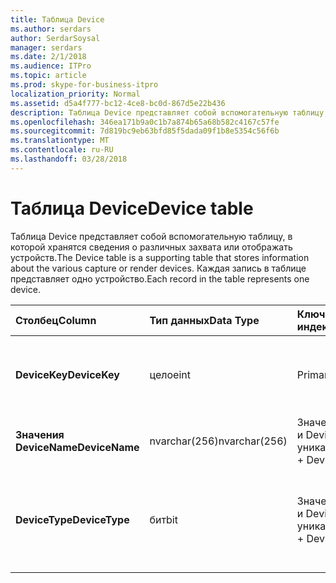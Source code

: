 ```yaml
---
title: Таблица Device
ms.author: serdars
author: SerdarSoysal
manager: serdars
ms.date: 2/1/2018
ms.audience: ITPro
ms.topic: article
ms.prod: skype-for-business-itpro
localization_priority: Normal
ms.assetid: d5a4f777-bc12-4ce8-bc0d-867d5e22b436
description: Таблица Device представляет собой вспомогательную таблицу, в которой хранятся сведения о различных захвата или отображать устройств. Каждая запись в таблице представляет одно устройство.
ms.openlocfilehash: 346ea171b9a0c1b7a874b65a68b582c4167c57fe
ms.sourcegitcommit: 7d819bc9eb63bfd85f5dada09f1b8e5354c56f6b
ms.translationtype: MT
ms.contentlocale: ru-RU
ms.lasthandoff: 03/28/2018
---
```

# <a name="device-table"></a><span data-ttu-id="66e5d-104">Таблица Device</span><span class="sxs-lookup"><span data-stu-id="66e5d-104">Device table</span></span>
 
<span data-ttu-id="66e5d-105">Таблица Device представляет собой вспомогательную таблицу, в которой хранятся сведения о различных захвата или отображать устройств.</span><span class="sxs-lookup"><span data-stu-id="66e5d-105">The Device table is a supporting table that stores information about the various capture or render devices.</span></span> <span data-ttu-id="66e5d-106">Каждая запись в таблице представляет одно устройство.</span><span class="sxs-lookup"><span data-stu-id="66e5d-106">Each record in the table represents one device.</span></span>
  
|<span data-ttu-id="66e5d-107">**Столбец**</span><span class="sxs-lookup"><span data-stu-id="66e5d-107">**Column**</span></span>|<span data-ttu-id="66e5d-108">**Тип данных**</span><span class="sxs-lookup"><span data-stu-id="66e5d-108">**Data Type**</span></span>|<span data-ttu-id="66e5d-109">**Ключ или индекс**</span><span class="sxs-lookup"><span data-stu-id="66e5d-109">**Key/Index**</span></span>|<span data-ttu-id="66e5d-110">**Сведения**</span><span class="sxs-lookup"><span data-stu-id="66e5d-110">**Details**</span></span>|
|:-----|:-----|:-----|:-----|
|<span data-ttu-id="66e5d-111">**DeviceKey**</span><span class="sxs-lookup"><span data-stu-id="66e5d-111">**DeviceKey**</span></span> <br/> |<span data-ttu-id="66e5d-112">целое</span><span class="sxs-lookup"><span data-stu-id="66e5d-112">int</span></span>  <br/> |<span data-ttu-id="66e5d-113">Primary</span><span class="sxs-lookup"><span data-stu-id="66e5d-113">Primary</span></span>  <br/> |<span data-ttu-id="66e5d-114">Уникальный номер, идентифицирующий это устройство.</span><span class="sxs-lookup"><span data-stu-id="66e5d-114">Unique number identifying this device.</span></span>  <br/> |
|<span data-ttu-id="66e5d-115">**Значения DeviceName**</span><span class="sxs-lookup"><span data-stu-id="66e5d-115">**DeviceName**</span></span> <br/> |<span data-ttu-id="66e5d-116">nvarchar(256)</span><span class="sxs-lookup"><span data-stu-id="66e5d-116">nvarchar(256)</span></span>  <br/> |<span data-ttu-id="66e5d-117">Значения DeviceName и DeviceType уникальны</span><span class="sxs-lookup"><span data-stu-id="66e5d-117">DeviceName + DeviceType is unique</span></span>  <br/> |<span data-ttu-id="66e5d-118">Имя устройства.</span><span class="sxs-lookup"><span data-stu-id="66e5d-118">Device name.</span></span>  <br/> |
|<span data-ttu-id="66e5d-119">**DeviceType**</span><span class="sxs-lookup"><span data-stu-id="66e5d-119">**DeviceType**</span></span> <br/> |<span data-ttu-id="66e5d-120">бит</span><span class="sxs-lookup"><span data-stu-id="66e5d-120">bit</span></span>  <br/> |<span data-ttu-id="66e5d-121">Значения DeviceName и DeviceType уникальны</span><span class="sxs-lookup"><span data-stu-id="66e5d-121">DeviceName + DeviceType is unique</span></span>  <br/> |<span data-ttu-id="66e5d-122">Тип устройства.</span><span class="sxs-lookup"><span data-stu-id="66e5d-122">Device type.</span></span> <span data-ttu-id="66e5d-123">1 — для устройства захвата, 0 — это устройства обработки.</span><span class="sxs-lookup"><span data-stu-id="66e5d-123">1 is a capture device, 0 is a render device.</span></span>  <br/> |
   

